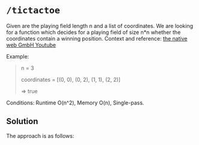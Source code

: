 # `/tictactoe`

Given are the playing field length n and a list of coordinates. We are looking for a function which decides for a playing field of size n*n whether the coordinates contain a winning position. Context and reference: [the native web GmbH Youtube](https://www.youtube.com/watch?v=ofs5v4jXa-k)

Example:

> n = 3
>
> coordinates = [(0, 0), (0, 2), (1, 1), (2, 2)]
>
> => true

Conditions: Runtime O(n^2), Memory O(n), Single-pass.

## Solution

The approach is as follows:
